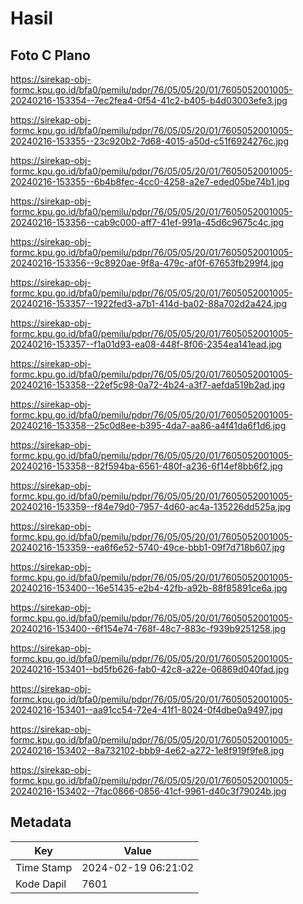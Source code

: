 # Hasil

## Foto C Plano

https://sirekap-obj-formc.kpu.go.id/bfa0/pemilu/pdpr/76/05/05/20/01/7605052001005-20240216-153354--7ec2fea4-0f54-41c2-b405-b4d03003efe3.jpg

https://sirekap-obj-formc.kpu.go.id/bfa0/pemilu/pdpr/76/05/05/20/01/7605052001005-20240216-153355--23c920b2-7d68-4015-a50d-c51f6924276c.jpg

https://sirekap-obj-formc.kpu.go.id/bfa0/pemilu/pdpr/76/05/05/20/01/7605052001005-20240216-153355--6b4b8fec-4cc0-4258-a2e7-eded05be74b1.jpg

https://sirekap-obj-formc.kpu.go.id/bfa0/pemilu/pdpr/76/05/05/20/01/7605052001005-20240216-153356--cab9c000-aff7-41ef-991a-45d6c9675c4c.jpg

https://sirekap-obj-formc.kpu.go.id/bfa0/pemilu/pdpr/76/05/05/20/01/7605052001005-20240216-153356--9c8920ae-9f8a-479c-af0f-67653fb299f4.jpg

https://sirekap-obj-formc.kpu.go.id/bfa0/pemilu/pdpr/76/05/05/20/01/7605052001005-20240216-153357--1922fed3-a7b1-414d-ba02-88a702d2a424.jpg

https://sirekap-obj-formc.kpu.go.id/bfa0/pemilu/pdpr/76/05/05/20/01/7605052001005-20240216-153357--f1a01d93-ea08-448f-8f06-2354ea141ead.jpg

https://sirekap-obj-formc.kpu.go.id/bfa0/pemilu/pdpr/76/05/05/20/01/7605052001005-20240216-153358--22ef5c98-0a72-4b24-a3f7-aefda519b2ad.jpg

https://sirekap-obj-formc.kpu.go.id/bfa0/pemilu/pdpr/76/05/05/20/01/7605052001005-20240216-153358--25c0d8ee-b395-4da7-aa86-a4f41da6f1d6.jpg

https://sirekap-obj-formc.kpu.go.id/bfa0/pemilu/pdpr/76/05/05/20/01/7605052001005-20240216-153358--82f594ba-6561-480f-a236-6f14ef8bb6f2.jpg

https://sirekap-obj-formc.kpu.go.id/bfa0/pemilu/pdpr/76/05/05/20/01/7605052001005-20240216-153359--f84e79d0-7957-4d60-ac4a-135226dd525a.jpg

https://sirekap-obj-formc.kpu.go.id/bfa0/pemilu/pdpr/76/05/05/20/01/7605052001005-20240216-153359--ea6f6e52-5740-49ce-bbb1-09f7d718b607.jpg

https://sirekap-obj-formc.kpu.go.id/bfa0/pemilu/pdpr/76/05/05/20/01/7605052001005-20240216-153400--16e51435-e2b4-42fb-a92b-88f85891ce6a.jpg

https://sirekap-obj-formc.kpu.go.id/bfa0/pemilu/pdpr/76/05/05/20/01/7605052001005-20240216-153400--6f154e74-768f-48c7-883c-f939b9251258.jpg

https://sirekap-obj-formc.kpu.go.id/bfa0/pemilu/pdpr/76/05/05/20/01/7605052001005-20240216-153401--bd5fb626-fab0-42c8-a22e-06869d040fad.jpg

https://sirekap-obj-formc.kpu.go.id/bfa0/pemilu/pdpr/76/05/05/20/01/7605052001005-20240216-153401--aa91cc54-72e4-41f1-8024-0f4dbe0a9497.jpg

https://sirekap-obj-formc.kpu.go.id/bfa0/pemilu/pdpr/76/05/05/20/01/7605052001005-20240216-153402--8a732102-bbb9-4e62-a272-1e8f919f9fe8.jpg

https://sirekap-obj-formc.kpu.go.id/bfa0/pemilu/pdpr/76/05/05/20/01/7605052001005-20240216-153402--7fac0866-0856-41cf-9961-d40c3f79024b.jpg


## Metadata

| Key        | Value               |
| ---------- | ------------------- |
| Time Stamp | 2024-02-19 06:21:02 |
| Kode Dapil | 7601                |



